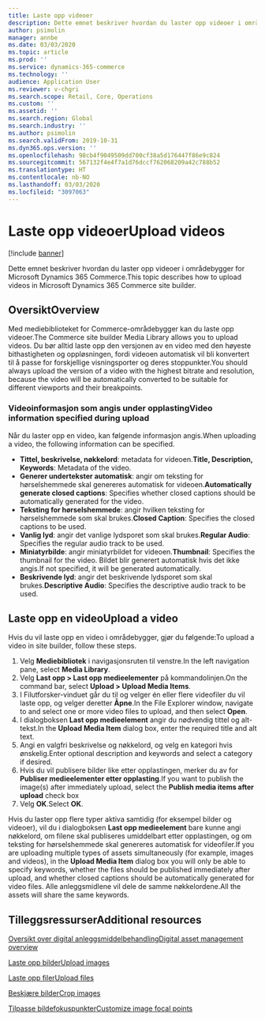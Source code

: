 ```yaml
---
title: Laste opp videoer
description: Dette emnet beskriver hvordan du laster opp videoer i områdebygger for Microsoft Dynamics 365 Commerce.
author: psimolin
manager: annbe
ms.date: 03/03/2020
ms.topic: article
ms.prod: ''
ms.service: dynamics-365-commerce
ms.technology: ''
audience: Application User
ms.reviewer: v-chgri
ms.search.scope: Retail, Core, Operations
ms.custom: ''
ms.assetid: ''
ms.search.region: Global
ms.search.industry: ''
ms.author: psimolin
ms.search.validFrom: 2019-10-31
ms.dyn365.ops.version: ''
ms.openlocfilehash: 98cb4f9049509dd700cf38a5d176447f86e9c824
ms.sourcegitcommit: 567132f4e4f7a1d76dccf762068209a42c788b52
ms.translationtype: HT
ms.contentlocale: nb-NO
ms.lasthandoff: 03/03/2020
ms.locfileid: "3097063"
---
```

# <a name="upload-videos"></a><span data-ttu-id="9055a-103">Laste opp videoer</span><span class="sxs-lookup"><span data-stu-id="9055a-103">Upload videos</span></span>

[!include [banner](includes/banner.md)]

<span data-ttu-id="9055a-104">Dette emnet beskriver hvordan du laster opp videoer i områdebygger for Microsoft Dynamics 365 Commerce.</span><span class="sxs-lookup"><span data-stu-id="9055a-104">This topic describes how to upload videos in Microsoft Dynamics 365 Commerce site builder.</span></span>

## <a name="overview"></a><span data-ttu-id="9055a-105">Oversikt</span><span class="sxs-lookup"><span data-stu-id="9055a-105">Overview</span></span>

<span data-ttu-id="9055a-106">Med mediebiblioteket for Commerce-områdebygger kan du laste opp videoer.</span><span class="sxs-lookup"><span data-stu-id="9055a-106">The Commerce site builder Media Library allows you to upload videos.</span></span> <span data-ttu-id="9055a-107">Du bør alltid laste opp den versjonen av en video med den høyeste bithastigheten og oppløsningen, fordi videoen automatisk vil bli konvertert til å passe for forskjellige visningsporter og deres stoppunkter.</span><span class="sxs-lookup"><span data-stu-id="9055a-107">You should always upload the version of a video with the highest bitrate and resolution, because the video will be automatically converted to be suitable for different viewports and their breakpoints.</span></span>

### <a name="video-information-specified-during-upload"></a><span data-ttu-id="9055a-108">Videoinformasjon som angis under opplasting</span><span class="sxs-lookup"><span data-stu-id="9055a-108">Video information specified during upload</span></span>

<span data-ttu-id="9055a-109">Når du laster opp en video, kan følgende informasjon angis.</span><span class="sxs-lookup"><span data-stu-id="9055a-109">When uploading a video, the following information can be specified.</span></span>

- <span data-ttu-id="9055a-110">**Tittel, beskrivelse, nøkkelord**: metadata for videoen.</span><span class="sxs-lookup"><span data-stu-id="9055a-110">**Title, Description, Keywords**: Metadata of the video.</span></span>
- <span data-ttu-id="9055a-111">**Generer undertekster automatisk**: angir om teksting for hørselshemmede skal genereres automatisk for videoen.</span><span class="sxs-lookup"><span data-stu-id="9055a-111">**Automatically generate closed captions**: Specifies whether closed captions should be automatically generated for the video.</span></span>
- <span data-ttu-id="9055a-112">**Teksting for hørselshemmede**: angir hvilken teksting for hørselshemmede som skal brukes.</span><span class="sxs-lookup"><span data-stu-id="9055a-112">**Closed Caption**: Specifies the closed captions to be used.</span></span>
- <span data-ttu-id="9055a-113">**Vanlig lyd**: angir det vanlige lydsporet som skal brukes.</span><span class="sxs-lookup"><span data-stu-id="9055a-113">**Regular Audio**: Specifies the regular audio track to be used.</span></span>
- <span data-ttu-id="9055a-114">**Miniatyrbilde**: angir miniatyrbildet for videoen.</span><span class="sxs-lookup"><span data-stu-id="9055a-114">**Thumbnail**: Specifies the thumbnail for the video.</span></span> <span data-ttu-id="9055a-115">Bildet blir generert automatisk hvis det ikke angis.</span><span class="sxs-lookup"><span data-stu-id="9055a-115">If not specified, it will be generated automatically.</span></span>
- <span data-ttu-id="9055a-116">**Beskrivende lyd**: angir det beskrivende lydsporet som skal brukes.</span><span class="sxs-lookup"><span data-stu-id="9055a-116">**Descriptive Audio**: Specifies the descriptive audio track to be used.</span></span>

## <a name="upload-a-video"></a><span data-ttu-id="9055a-117">Laste opp en video</span><span class="sxs-lookup"><span data-stu-id="9055a-117">Upload a video</span></span>

<span data-ttu-id="9055a-118">Hvis du vil laste opp en video i områdebygger, gjør du følgende:</span><span class="sxs-lookup"><span data-stu-id="9055a-118">To upload a video in site builder, follow these steps.</span></span>

1. <span data-ttu-id="9055a-119">Velg **Mediebibliotek** i navigasjonsruten til venstre.</span><span class="sxs-lookup"><span data-stu-id="9055a-119">In the left navigation pane, select **Media Library**.</span></span>
1. <span data-ttu-id="9055a-120">Velg **Last opp \> Last opp medieelementer** på kommandolinjen.</span><span class="sxs-lookup"><span data-stu-id="9055a-120">On the command bar, select **Upload \> Upload Media Items**.</span></span>
1. <span data-ttu-id="9055a-121">I Filutforsker-vinduet går du til og velger én eller flere videofiler du vil laste opp, og velger deretter **Åpne**.</span><span class="sxs-lookup"><span data-stu-id="9055a-121">In the File Explorer window, navigate to and select one or more video files to upload, and then select **Open**.</span></span>
1. <span data-ttu-id="9055a-122">I dialogboksen **Last opp medieelement** angir du nødvendig tittel og alt-tekst.</span><span class="sxs-lookup"><span data-stu-id="9055a-122">In the **Upload Media Item** dialog box, enter the required title and alt text.</span></span>
1. <span data-ttu-id="9055a-123">Angi en valgfri beskrivelse og nøkkelord, og velg en kategori hvis ønskelig.</span><span class="sxs-lookup"><span data-stu-id="9055a-123">Enter optional description and keywords and select a category if desired.</span></span> 
1. <span data-ttu-id="9055a-124">Hvis du vil publisere bilder like etter opplastingen, merker du av for **Publiser medieelementer etter opplasting**.</span><span class="sxs-lookup"><span data-stu-id="9055a-124">If you want to publish the image(s) after immediately upload, select the **Publish media items after upload** check box</span></span>
1. <span data-ttu-id="9055a-125">Velg **OK**.</span><span class="sxs-lookup"><span data-stu-id="9055a-125">Select **OK**.</span></span>

<span data-ttu-id="9055a-126">Hvis du laster opp flere typer aktiva samtidig (for eksempel bilder og videoer), vil du i dialogboksen **Last opp medieelement** bare kunne angi nøkkelord, om filene skal publiseres umiddelbart etter opplastingen, og om teksting for hørselshemmede skal genereres automatisk for videofiler.</span><span class="sxs-lookup"><span data-stu-id="9055a-126">If you are uploading multiple types of assets simultaneously (for example, images and videos), in the **Upload Media Item** dialog box you will only be able to specify keywords, whether the files should be published immediately after upload, and whether closed captions should be automatically generated for video files.</span></span> <span data-ttu-id="9055a-127">Alle anleggsmidlene vil dele de samme nøkkelordene.</span><span class="sxs-lookup"><span data-stu-id="9055a-127">All the assets will share the same keywords.</span></span>

## <a name="additional-resources"></a><span data-ttu-id="9055a-128">Tilleggsressurser</span><span class="sxs-lookup"><span data-stu-id="9055a-128">Additional resources</span></span>

[<span data-ttu-id="9055a-129">Oversikt over digital anleggsmiddelbehandling</span><span class="sxs-lookup"><span data-stu-id="9055a-129">Digital asset management overview</span></span>](dam-overview.md)

[<span data-ttu-id="9055a-130">Laste opp bilder</span><span class="sxs-lookup"><span data-stu-id="9055a-130">Upload images</span></span>](dam-upload-images.md)

[<span data-ttu-id="9055a-131">Laste opp filer</span><span class="sxs-lookup"><span data-stu-id="9055a-131">Upload files</span></span>](dam-upload-files.md)

[<span data-ttu-id="9055a-132">Beskjære bilder</span><span class="sxs-lookup"><span data-stu-id="9055a-132">Crop images</span></span>](dam-crop-images.md)

[<span data-ttu-id="9055a-133">Tilpasse bildefokuspunkter</span><span class="sxs-lookup"><span data-stu-id="9055a-133">Customize image focal points</span></span>](dam-custom-focal-point.md)
